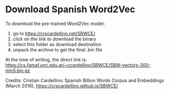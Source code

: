 # Download Spanish Word2Vec

To download the pre-trained Word2Vec model:

1. go to https://crscardellino.net/SBWCE/ 
2. click on the link to download the binary
3. select this folder as download destination
4. unpack the archive to get the final .bin file

At the time of writing, the direct link is:
https://cs.famaf.unc.edu.ar/~ccardellino/SBWCE/SBW-vectors-300-min5.bin.gz

Credits:
Cristian Cardellino: Spanish Billion Words Corpus and Embeddings (March 2016), https://crscardellino.github.io/SBWCE/

